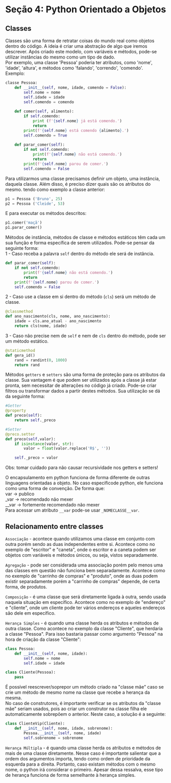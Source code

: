 # Seção 4: Python Orientado a Objetos 

## Classes

Classes são uma forma de retratar coisas do mundo real como objetos dentro do código. A ideia é criar uma abstração de algo que iremos descrever. Após criado este modelo, com variáveis e métodos, pode-se utilizar instâncias do mesmo como um tipo de dado. <br>
Por exemplo, uma classe 'Pessoa' poderia ter atributos, como 'nome', 'idade', 'altura', e métodos como 'falando', 'correndo', 'comendo'. <br>
Exemplo: <br>
```python
classe Pessoa:
    def __init__(self, nome, idade, comendo = False):
        self.nome = nome
        self.idade = idade
        self.comendo = comendo
    
    def comer(self, alimento):
        if self.comendo:
            print (f'{self.nome} já está comendo.')
            return
        print(f'{self.nome} está comendo {alimento}.')
        self.comendo = True
    
    def parar_comer(self):
        if not self.comendo:
            print(f'{self.nome} não está comendo.')
            return
        print(f'{self.nome} parou de comer.')
        self.comendo = False
```
Para utilizarmos uma classe precisamos definir um objeto, uma instância, daquela classe. Além disso, é preciso dizer quais são os atributos do mesmo. tendo como exemplo a classe anterior:
```python
p1 = Pessoa ('Bruno', 25)
p2 = Pessoa ('Cleide', 53)
```
E para executar os métodos descritos:
```python
p1.comer('maçã')
p1.parar_comer()
```
Métodos de instância, métodos de classe e métodos estáticos têm cada um sua função e forma específica de serem utilizados. Pode-se pensar da seguinte forma: <br>
1 - Caso receba a palavra ``self`` dentro do método ele será de instância. <br>
```python
def parar_comer(self):
    if not self.comendo:
        print(f'{self.nome} não está comendo.')
        return
    print(f'{self.nome} parou de comer.')
    self.comendo = False
```
2 - Caso use a classe em si dentro do método (``cls``) será um método de classe. <br>
```python
@classmethod
def ano_nascimento(cls, nome, ano_nascimento):
    idade = cls.ano_atual - ano_nascimento
    return cls(nome, idade)
```
3 - Caso não precise nem de ``self`` e nem de ``cls`` dentro do método, pode ser um método estático.
```python
@staticmethod
def gera_id()
    rand = randint(0, 1000)
    return rand
```
Métodos ``getters`` e ``setters`` são uma forma de proteção para os atributos da classe. Sua vantagem é que podem ser utilizados após a classe já estar pronta, sem necessitar de alterações no código já criado. Pode-se criar filtros ou transformar dados a partir destes métodos. Sua utilização se dá da seguinte forma:
```python
#Getter
@property
def preco(self):
    return self._preco

#Setter
@preco.setter
def preco(self,valor):
    if isinstance(valor, str):
        valor = float(valor.replace('R$', ''))

    self._preco = valor
```
Obs: tomar cuidado para não causar recursividade nos getters e setters!

O encapsulamento em python funciona de forma diferente de outras linguagens orientadas a objeto. No caso específicode python, ele funciona como uma forma de convenção. De forma que: <br>
var -> publico <br>
_var -> recomendado não mexer <br>
__var -> fortemente recomendado não mexer <br>
Para acessar um atributo ``__var`` pode-se usar ``_NOMECLASSE__var``. 

## Relacionamento entre classes

``Associação`` - acontece quando utilizamos uma classe em conjunto com outra porém sendo as duas independentes entre si. Acontece como no exemplo de "escritor" e "caneta", onde o escritor e a caneta podem ser objetos com variáveis e métodos únicos, ou seja, vistos separadamente.

``Agregação`` - pode ser considerada uma associação porém pelo menos uma das classes em questão não funciona bem separadamente. Acontece como no exemplo de "carrinho de compras" e "produto", onde as duas podem existir separadamente porém a "carrinho de compras" depende, de certa forma, de produtos.

``Composição`` - é uma classe que será diretamente ligada à outra, sendo usada naquela situação em específico. Acontece como no exemplo de "endereço" e "cliente", onde um cliente pode ter vários endereços e aqueles endereços são dele em específico.

``Herança Simples`` - é quando uma classe herda os atributos e métodos de outra classe. Como acontece no exemplo da classe "Cliente", que herdaria a classe "Pessoa". Para isso bastaria passar como argumento "Pessoa" na hora de criação da classe "Cliente":
```python
class Pessoa:
    def __init__(self, nome, idade):
        self.nome = nome
        self.idade = idade

class Cliente(Pessoa):
    pass
```
É possível reescrever/soprepor um método criado na "classe mãe" caso se crie um método de mesmo nome na classe que recebe a herança da mesma.<br>
No caso de construtores, é importante verificar se os atributos da "classe mãe" seriam usados, pois ao criar um construtor na classe filha ele automaticamente sobrepõem o anterior. Neste caso, a solução é a seguinte:
```python
class ClienteVip(Cliente):
    def __init__(self, nome, idade, sobrenome):
        Pessoa.__init__(self, nome, idade)
        self.sobrenome = sobrenome
```
``Herança Múltipla`` - é quando uma classe herda os atributos e métodos de mais de uma classe diretamente. Nesse caso é importante salientar que a ordem dos argumentos importa, tendo como ordem de prioridade da esquerda para a direita. Portanto, caso existam métodos com o mesmo nome, o python irá considerar o primeiro. Apesar dessa ressalva, esse tipo de herança funciona de forma semelhante à herança simples.